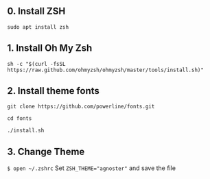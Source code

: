 
## 0. Install ZSH
`sudo apt install zsh`

## 1. Install Oh My Zsh
`sh -c "$(curl -fsSL https://raw.github.com/ohmyzsh/ohmyzsh/master/tools/install.sh)"`

## 2. Install theme fonts
`git clone https://github.com/powerline/fonts.git`

`cd fonts`

`./install.sh`

## 3. Change Theme
`$ open ~/.zshrc`
Set `ZSH_THEME="agnoster"` and save the file

